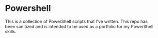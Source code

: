 # Powershell
This is a collection of PowerShell scripts that I've written. This repo has been sanitized and is intended to be used as a portfolio for my PowerShell skills. 
